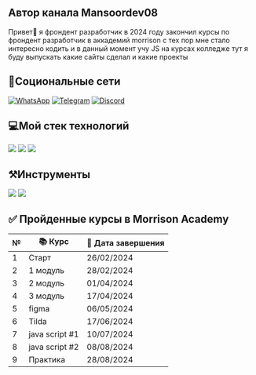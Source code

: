 ## Автор канала Mansoordev08

Привет👋 я фрондент разработчик в 2024 году закончил курсы по фрондент разработчик в аккадемий morrison с тех пор мне стало интересно кодить и в данный момент учу JS на курсах колледже тут я буду выпускать какие сайты сделал и какие проекты

## 🛜Социональные сети

[![WhatsApp](https://img.shields.io/badge/WhatsApp-25D366?style=for-the-badge&logo=whatsapp&logoColor=white)](https://wa.me/77763213497?text=здраствуйте!)  [![Telegram](https://img.shields.io/badge/Telegram-2CA5E0?style=for-the-badge&logo=telegram&logoColor=white)](https://t.me/kokos334)  [![Discord](https://img.shields.io/badge/Discord-5865F2?style=for-the-badge&logo=discord&logoColor=white)](https://discord.com/users/1155559006010626200)

## 💻Мой стек технологий

<img src="https://img.shields.io/badge/HTML-287233?style=for-the-badge&logo=html5&logoColor=white">     <img src="https://img.shields.io/badge/CSS-287233?style=for-the-badge&logo=css3&logoColor=white">  <img src="https://img.shields.io/badge/JS-287233?style=for-the-badge&logo=javascript&logoColor=white"> 
## ⚒️Инструменты 

<img src="https://img.shields.io/badge/Tilda-287233?style=for-the-badge&logo=tildapublishing&logoColor=white">  <img src="https://img.shields.io/badge/figma-287233?style=for-the-badge&logo=figma&logoColor=white">

## ✅ Пройденные курсы в Morrison Academy  

| №  | 📚 Курс                             | 📆 Дата завершения           |
|----|------------------------------------|--------------------------------|
| 1  | Старт                              |   26/02/2024    |
| 2  | 1 модуль                          |   28/02/2024   |
| 3  | 2 модуль                          | 01/04/2024 |
| 4  | 3 модуль                          |       17/04/2024       |
| 5 | figma                        |            06/05/2024      |
| 6  | Tilda                       |       17/06/2024       |
| 7  |java script #1                     |       10/07/2024       |
| 8  |  java script #2                           |       08/08/2024       |
| 9  | Практика                         |       28/08/2024       |

